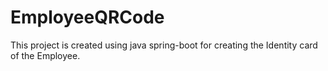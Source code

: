 # EmployeeQRCode
This project is created using java spring-boot for creating the Identity card of the Employee.
